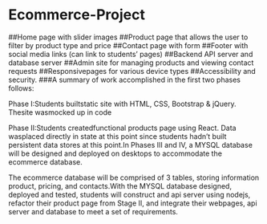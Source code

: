# Ecommerce-Project

##Home page with slider images 
##Product page that allows the user to filter by product type and price
##Contact page with form 
##Footer with social media links (can link to students’ pages)
##Backend API server and database server
##Admin site for managing products and viewing contact requests
##Responsivepages for various device types
##Accessibility and security.
###A summary of work accomplished in the first two phases follows:

Phase I:Students builtstatic site with HTML, CSS, Bootstrap & jQuery. Thesite wasmocked up in code 

Phase II:Students createdfunctional products page using React. Data wasplaced directly in state at this point since students hadn’t built persistent data stores at this point.In Phases III and IV, a MYSQL database will be designed and deployed on desktops to accommodate the ecommerce database. 

The ecommerce database will be comprised of 3 tables, storing information product, pricing, and contacts.With the MYSQL database designed, deployed and tested, students will construct and api server using nodejs, refactor their product page from Stage II, and integrate their webpages, api server and database to meet a set of requirements.
